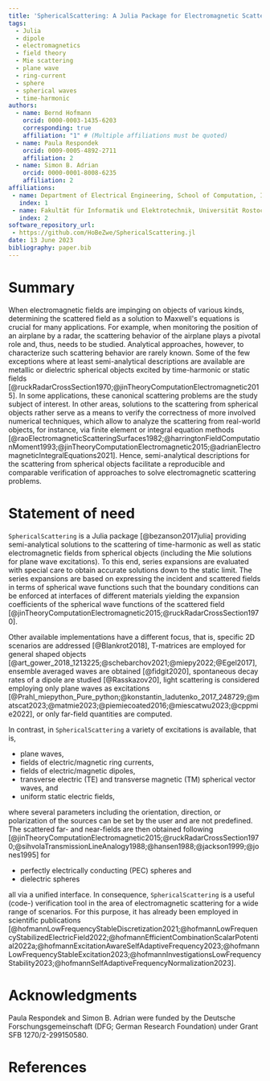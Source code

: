 ```yaml
---
title: 'SphericalScattering: A Julia Package for Electromagnetic Scattering from Spherical Objects'
tags:
  - Julia
  - dipole
  - electromagnetics
  - field theory
  - Mie scattering
  - plane wave
  - ring-current
  - sphere
  - spherical waves
  - time-harmonic
authors:
  - name: Bernd Hofmann
    orcid: 0000-0003-1435-6203
    corresponding: true
    affiliation: "1" # (Multiple affiliations must be quoted)
  - name: Paula Respondek
    orcid: 0009-0005-4892-2711
    affiliation: 2
  - name: Simon B. Adrian
    orcid: 0000-0001-8008-6235
    affiliation: 2
affiliations:
 - name: Department of Electrical Engineering, School of Computation, Information and Technology, Technical University of Munich, 80290 Munich, Germany
   index: 1
 - name: Fakultät für Informatik und Elektrotechnik, Universität Rostock, 18059 Rostock, Germany
   index: 2
software_repository_url:
 - https://github.com/HoBeZwe/SphericalScattering.jl
date: 13 June 2023
bibliography: paper.bib
---
```


# Summary   

When electromagnetic fields are impinging on objects of various kinds, determining the scattered field as a solution to Maxwell's equations is crucial for many applications.
For example, when monitoring the position of an airplane by a radar, the scattering behavior of the airplane plays a pivotal role and, thus, needs to be studied.
Analytical approaches, however, to characterize such scattering behavior are rarely known.
Some of the few exceptions where at least semi-analytical descriptions are available are metallic or dielectric spherical objects excited by time-harmonic or static fields [@ruckRadarCrossSection1970;@jinTheoryComputationElectromagnetic2015].
In some applications, these canonical scattering problems are the study subject of interest.
In other areas, solutions to the scattering from spherical objects rather serve as a means to verify the correctness of more involved numerical techniques, which allow to analyze the scattering from real-world objects, for instance, via finite element or integral equation methods [@raoElectromagneticScatteringSurfaces1982;@harringtonFieldComputationMoment1993;@jinTheoryComputationElectromagnetic2015;@adrianElectromagneticIntegralEquations2021].
Hence, semi-analytical descriptions for the scattering from spherical objects facilitate a reproducible and comparable verification of approaches to solve electromagnetic scattering problems.


# Statement of need

`SphericalScattering` is a Julia package [@bezanson2017julia] providing semi-analytical solutions to the scattering of time-harmonic as well as static electromagnetic fields from spherical objects (including the Mie solutions for plane wave excitations).
To this end, series expansions are evaluated with special care to obtain accurate solutions down to the static limit.
The series expansions are based on expressing the incident and scattered fields in terms of spherical wave functions such that the boundary conditions can be enforced at interfaces of different materials yielding the expansion coefficients of the spherical wave functions of the scattered field [@jinTheoryComputationElectromagnetic2015;@ruckRadarCrossSection1970]. 

Other available implementations have a different focus, that is, specific 2D scenarios are addressed [@Blankrot2018], T-matrices are employed for general shaped objects [@art_gower_2018_1213225;@schebarchov2021;@miepy2022;@Egel2017], ensemble averaged waves are obtained [@fidgit2020], spontaneous decay rates of a dipole are studied [@Rasskazov20], light scattering is considered employing only plane waves as excitations [@Prahl_miepython_Pure_python;@konstantin_ladutenko_2017_248729;@matscat2023;@matmie2023;@piemiecoated2016;@miescatwu2023;@cppmie2022], or only far-field quantities are computed. 

In contrast, in `SphericalScattering` a variety of excitations is available, that is,

- plane waves,
- fields of electric/magnetic ring currents,
- fields of electric/magnetic dipoles,
- transverse electric (TE) and transverse magnetic (TM) spherical vector waves, and
- uniform static electric fields,

where several parameters including the orientation, direction, or polarization of the sources can be set by the user and are not predefined.
The scattered far- and near-fields are then obtained following [@jinTheoryComputationElectromagnetic2015;@ruckRadarCrossSection1970;@sihvolaTransmissionLineAnalogy1988;@hansen1988;@jackson1999;@jones1995] for

- perfectly electrically conducting (PEC) spheres and
- dielectric spheres

all via a unified interface.
In consequence, `SphericalScattering` is a useful (code-) verification tool in the area of electromagnetic scattering for a wide range of scenarios.
For this purpose, it has already been employed in scientific publications [@hofmannLowFrequencyStableDiscretization2021;@hofmannLowFrequencyStabilizedElectricField2022;@hofmannEfficientCombinationScalarPotential2022a;@hofmannExcitationAwareSelfAdaptiveFrequency2023;@hofmannLowFrequencyStableExcitation2023;@hofmannInvestigationsLowFrequencyStability2023;@hofmannSelfAdaptiveFrequencyNormalization2023].


# Acknowledgments
Paula Respondek and Simon B. Adrian were funded by the Deutsche Forschungsgemeinschaft (DFG; German Research Foundation) under Grant SFB 1270/2-299150580.



# References
